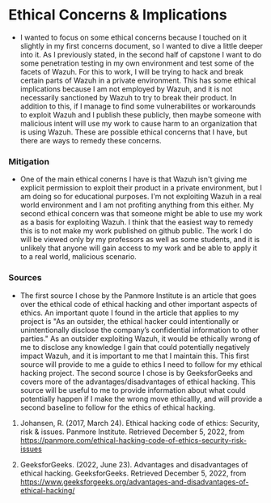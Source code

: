 # Ethical Concerns & Implications

* I wanted to focus on some ethical concerns because I touched on it slightly in my first concerns document, so I wanted to dive a little deeper into it. As I previously stated, in the second half of capstone I want to do some penetration testing in my own environment and test some of the facets of Wazuh. For this to work, I will be trying to hack and break certain parts of Wazuh in a private environment. This has some ethical implications because I am not employed by Wazuh, and it is not necessarily sanctioned by Wazuh to try to break their product. In addition to this, if I manage to find some vulnerabilites or workarounds to exploit Wazuh and I publish these publicly, then maybe someone with malicious intent will use my work to cause harm to an organization that is using Wazuh. These are possible ethical concerns that I have, but there are ways to remedy these concerns. 

### Mitigation

* One of the main ethical conerns I have is that Wazuh isn't giving me explicit permission to exploit their product in a private environment, but I am doing so for educational purposes. I'm not exploiting Wazuh in a real world environment and I am not profiting anything from this either. My second ethical concern was that someone might be able to use my work as a basis for exploiting Wazuh. I think that the easiest way to remedy this is to not make my work published on github public. The work I do will be viewed only by my professors as well as some students, and it is unlikely that anyone will gain access to my work and be able to apply it to a real world, malicious scenario. 

### Sources

* The first source I chose by the Panmore Institute is an article that goes over the ethical code of ethical hacking and other important aspects of ethics. An important quote I found in the article that applies to my project is "As an outsider, the ethical hacker could intentionally or unintentionally disclose the company’s confidential information to other parties." As an outsider exploiting Wazuh, it would be ethically wrong of me to disclose any knowledge I gain that could potentially negatively impact Wazuh, and it is important to me that I maintain this. This first source will provide to me a guide to ethics I need to follow for my ethical hacking project. The second source I chose is by GeeksforGeeks and covers more of the advantages/disadvantages of ethical hacking. This source will be useful to me to provide information about what could potentially happen if I make the wrong move ethicallly, and will provide a second baseline to follow for the ethics of ethical hacking. 


1. Johansen, R. (2017, March 24). Ethical hacking code of ethics: Security, risk &amp; issues. Panmore Institute. Retrieved December 5, 2022, from https://panmore.com/ethical-hacking-code-of-ethics-security-risk-issues 

2. GeeksforGeeks. (2022, June 23). Advantages and disadvantages of ethical hacking. GeeksforGeeks. Retrieved December 5, 2022, from https://www.geeksforgeeks.org/advantages-and-disadvantages-of-ethical-hacking/  
